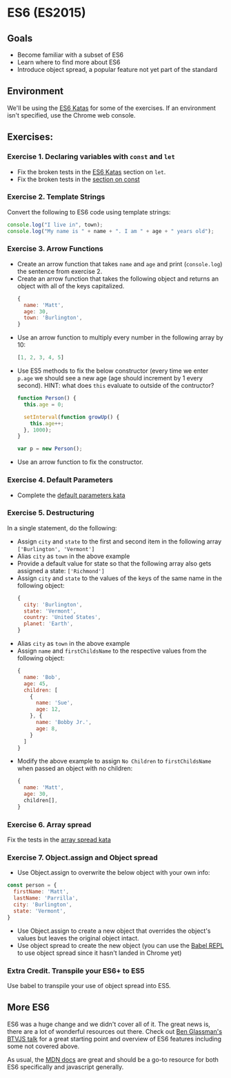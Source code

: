 # ES6 (ES2015)

## Goals
- Become familiar with a subset of ES6
- Learn where to find more about ES6
- Introduce object spread, a popular feature not yet part of the standard

## Environment
We'll be using the [ES6 Katas](http://es6katas.org/) for some of the exercises. If an environment isn't specified, use the Chrome web console.

## Exercises:

### Exercise 1. Declaring variables with `const` and `let`
- Fix the broken tests in the [ES6 Katas](http://tddbin.com/#?kata=es6/language/block-scoping/let) section on `let`.
- Fix the broken tests in the [section on const](http://tddbin.com/#?kata=es6/language/block-scoping/const)

### Exercise 2. Template Strings

Convert the following to ES6 code using template strings:

```js
console.log("I live in", town);
console.log("My name is " + name + ". I am " + age + " years old");
```

### Exercise 3. Arrow Functions

- Create an arrow function that takes `name` and `age` and print (`console.log`) the sentence from exercise 2.
- Create an arrow function that takes the following object and returns an object with all of the keys capitalized.
  ```js
  {
    name: 'Matt',
    age: 30,
    town: 'Burlington',
  }
  ```
- Use an arrow function to multiply every number in the following array by 10:
  ```js
  [1, 2, 3, 4, 5]
  ```
- Use ES5 methods to fix the below constructor (every time we enter `p.age` we should see a new age (age should increment by 1 every second). HINT: what does `this` evaluate to outside of the contructor?
  ```js
  function Person() {
    this.age = 0;

    setInterval(function growUp() {
      this.age++;
    }, 1000);
  }

  var p = new Person();
  ```
- Use an arrow function to fix the constructor.

### Exercise 4. Default Parameters

- Complete the [default parameters kata](http://tddbin.com/#?kata=es6/language/default-parameters/basics)

### Exercise 5. Destructuring

In a single statement, do the following:

- Assign `city` and `state` to the first and second item in the following array `['Burlington', 'Vermont']`
- Alias `city` as `town` in the above example
- Provide a default value for state so that the following array also gets assigned a state: `['Richmond']`
- Assign `city` and `state` to the values of the keys of the same name in the following object:
  ```js
  {
    city: 'Burlington',
    state: 'Vermont',
    country: 'United States',
    planet: 'Earth',
  }
  ```
- Alias `city` as `town` in the above example
- Assign `name` and `firstChildsName` to the respective values from the following object:
  ```js
  {
    name: 'Bob',
    age: 45,
    children: [
      {
        name: 'Sue',
        age: 12,
      }, {
        name: 'Bobby Jr.',
        age: 8,
      }
    ]
  }
  ```
- Modify the above example to assign `No Children` to `firstChildsName` when passed an object with no children:
  ```js
  {
    name: 'Matt',
    age: 30,
    children[],
  }
  ```

### Exercise 6. Array spread

Fix the tests in the [array spread kata](http://tddbin.com/#?kata=es6/language/spread/with-arrays)

### Exercise 7. Object.assign and Object spread

  - Use Object.assign to overwrite the below object with your own info:

  ```js
  const person = {
    firstName: 'Matt',
    lastName: 'Parrilla',
    city: 'Burlington',
    state: 'Vermont',
  }
  ```
  - Use Object.assign to create a new object that overrides the object's values but leaves the original object intact.
  - Use object spread to create the new object (you can use the [Babel REPL](https://babeljs.io/repl/#?babili=false&evaluate=true&lineWrap=false&presets=es2015%2Ces2016%2Ces2017%2Cstage-2&targets=&browsers=&builtIns=false&debug=false&experimental=true&loose=false&spec=false&code_lz=Q) to use object spread since it hasn't landed in Chrome yet)

### Extra Credit. Transpile your ES6+ to ES5

Use babel to transpile your use of object spread into ES5.

## More ES6

ES6 was a huge change and we didn't cover all of it. The great news is, there are a lot of wonderful resources out there. Check out [Ben Glassman's BTVJS talk](http://benglass.github.io/es6-the-future-is-now/#/) for a great starting point and overview of ES6 features including some not covered above.

As usual, the [MDN docs](https://developer.mozilla.org/en-US/docs/Web/JavaScript) are great and should be a go-to resource for both ES6 specifically and javascript generally.

